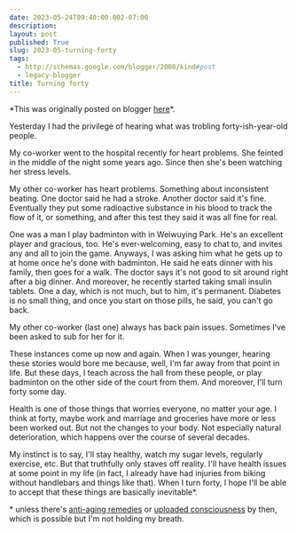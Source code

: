 ```yaml
---
date: 2023-05-24T09:40:00.002-07:00
description: 
layout: post
published: True
slug: 2023-05-turning-forty
tags:
  - http://schemas.google.com/blogger/2008/kind#post
  - legacy-blogger
title: Turning forty
---
```


\*This was originally posted on blogger [here](https://www.rohanprasad.org/2023/05/turning-forty.html)\*.

Yesterday I had the privilege of hearing what was trobling forty-ish-year-old people.

My co-worker went to the hospital recently for heart problems. She feinted in the middle of the night some years ago. Since then she's been watching her stress levels.

My other co-worker has heart problems. Something about inconsistent beating. One doctor said he had a stroke. Another doctor said it's fine. Eventually they put some radioactive substance in his blood to track the flow of it, or something, and after this test they said it was all fine for real.

One was a man I play badminton with in Weiwuying Park. He's an
excellent player and gracious, too. He's ever-welcoming, easy to chat
to, and invites any and all to join the game. Anyways, I was asking him
what he gets up to at home once he's done with badminton. He said he
eats dinner with his family, then goes for a walk. The doctor says it's
not good to sit around right after a big dinner. And moreover, he
recently started taking small insulin tablets. One a day, which is not
much, but to him, it's permanent. Diabetes is no small thing, and once
you start on those pills, he said, you can't go back.

My other co-worker (last one) always has back pain issues. Sometimes I've been asked to sub for her for it.

These instances come up now and again. When I was younger, hearing these stories would bore me because, well, I'm far away from that point in life. But these days, I teach across the hall from these people, or play badminton on the other side of the court from them. And moreover, I'll turn forty some day.

Health is one of those things that worries everyone, no matter your age. I think at forty, maybe work and marriage and groceries have more or less been worked out. But not the changes to your body. Not especially natural deterioration, which happens over the course of several decades.

My instinct is to say, I'll stay healthy, watch my sugar levels, regularly exercise, etc. But that truthfully only staves off reality. I'll have health issues at some point in my life (in fact, I already have had injuries from biking without handlebars and things like that). When I turn forty, I hope I'll be able to accept that these things are basically inevitable\*.

\* unless there's [anti-aging remedies](https://www.sens.org/about-us/) or [uploaded consciousness](https://en.wikipedia.org/wiki/Mind_uploading) by then, which is possible but I'm not holding my breath.   


